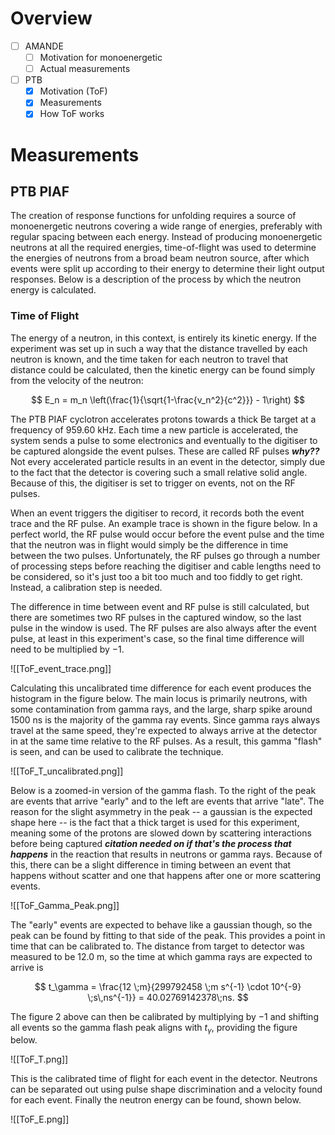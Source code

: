 # Overview
- [ ] AMANDE
	- [ ] Motivation for monoenergetic
	- [ ] Actual measurements
- [ ] PTB
	- [x] Motivation (ToF)
	- [x] Measurements
	- [x] How ToF works

# Measurements
## PTB PIAF
The creation of response functions for unfolding requires a source of monoenergetic neutrons covering a wide range of energies, preferably with regular spacing between each energy. Instead of producing monoenergetic neutrons at all the required energies, time-of-flight was used to determine the energies of neutrons from a broad beam neutron source, after which events were split up according to their energy to determine their light output responses. Below is a description of the process by which the neutron energy is calculated.

### Time of Flight
The energy of a neutron, in this context, is entirely its kinetic energy. If the experiment was set up in such a way that the distance travelled by each neutron is known, and the time taken for each neutron to travel that distance could be calculated, then the kinetic energy can be found simply from the velocity of the neutron:

$$
E_n = m_n \left(\frac{1}{\sqrt{1-\frac{v_n^2}{c^2}}} - 1\right)
$$

The PTB PIAF cyclotron accelerates protons towards a thick Be target at a frequency of 959.60 kHz. Each time a new particle is accelerated, the system sends a pulse to some electronics and eventually to the digitiser to be captured alongside the event pulses. These are called RF pulses ***why??*** Not every accelerated particle results in an event in the detector, simply due to the fact that the detector is covering such a small relative solid angle. Because of this, the digitiser is set to trigger on events, not on the RF pulses.

When an event triggers the digitiser to record, it records both the event trace and the RF pulse. An example trace is shown in the figure below. In a perfect world, the RF pulse would occur before the event pulse and the time that the neutron was in flight would simply be the difference in time between the two pulses. Unfortunately, the RF pulses go through a number of processing steps before reaching the digitiser and cable lengths need to be considered, so it's just too a bit too much and too fiddly to get right. Instead, a calibration step is needed.

The difference in time between event and RF pulse is still calculated, but there are sometimes two RF pulses in the captured window, so the last pulse in the window is used. The RF pulses are also always after the event pulse, at least in this experiment's case, so the final time difference will need to be multiplied by $-1$. 

![[ToF_event_trace.png]]

Calculating this uncalibrated time difference for each event produces the histogram in the figure below. The main locus is primarily neutrons, with some contamination from gamma rays, and the large, sharp spike around 1500 ns is the majority of the gamma ray events. Since gamma rays always travel at the same speed, they're expected to always arrive at the detector in at the same time relative to the RF pulses. As a result, this gamma "flash" is seen, and can be used to calibrate the technique.

![[ToF_T_uncalibrated.png]]

Below is a zoomed-in version of the gamma flash. To the right of the peak are events that arrive "early" and to the left are events that arrive "late". The reason for the slight asymmetry in the peak -- a gaussian is the expected shape here -- is the fact that a thick target is used for this experiment, meaning some of the protons are slowed down by scattering interactions before being captured ***citation needed on if that's the process that happens*** in the reaction that results in neutrons or gamma rays. Because of this, there can be a slight difference in timing between an event that happens without scatter and one that happens after one or more scattering events. 

![[ToF_Gamma_Peak.png]]


The "early" events are expected to behave like a gaussian though, so the peak can be found by fitting to that side of the peak. This provides a point in time that can be calibrated to. The distance from target to detector was measured to be 12.0 m, so the time at which gamma rays are expected to arrive is 

$$
t_\gamma = \frac{12 \;m}{299792458 \;m s^{-1} \cdot 10^{-9} \;s\,ns^{-1}} = 40.02769142378\;ns.
$$

The figure 2 above can then be calibrated by multiplying by $-1$ and shifting all events so the gamma flash peak aligns with $t_\gamma$, providing the figure below.

![[ToF_T.png]]

This is the calibrated time of flight for each event in the detector. Neutrons can be separated out using pulse shape discrimination and a velocity found for each event. Finally the neutron energy can be found, shown below.

![[ToF_E.png]]

